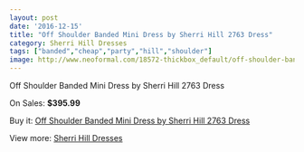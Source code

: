 ```yaml
---
layout: post
date: '2016-12-15'
title: "Off Shoulder Banded Mini Dress by Sherri Hill 2763 Dress"
category: Sherri Hill Dresses
tags: ["banded","cheap","party","hill","shoulder"]
image: http://www.neoformal.com/18572-thickbox_default/off-shoulder-banded-mini-dress-by-sherri-hill-2763-dress.jpg
---
```

Off Shoulder Banded Mini Dress by Sherri Hill 2763 Dress

On Sales: **$395.99**
<a href="https://www.neoformal.com/en/sherri-hill-dresses-2014/5940-off-shoulder-banded-mini-dress-by-sherri-hill-2763-dress.html"><amp-img layout="responsive" width="600" height="600" src="//www.neoformal.com/18572-thickbox_default/off-shoulder-banded-mini-dress-by-sherri-hill-2763-dress.jpg" alt="Off Shoulder Banded Mini Dress by Sherri Hill 2763 Dress 0" /></a>

Buy it: [Off Shoulder Banded Mini Dress by Sherri Hill 2763 Dress](https://www.neoformal.com/en/sherri-hill-dresses-2014/5940-off-shoulder-banded-mini-dress-by-sherri-hill-2763-dress.html "Off Shoulder Banded Mini Dress by Sherri Hill 2763 Dress")

View more: [Sherri Hill Dresses](https://www.neoformal.com/en/73-sherri-hill-dresses-2014 "Sherri Hill Dresses")